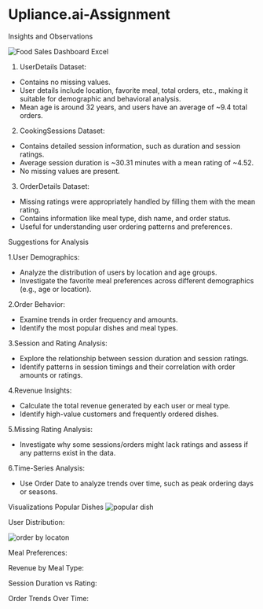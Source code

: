 # Upliance.ai-Assignment

Insights and Observations

![Food Sales Dashboard Excel](https://github.com/user-attachments/assets/078a9ce1-6165-458f-9638-0112e9b19d6c)

1. UserDetails Dataset:
- Contains no missing values.
- User details include location, favorite meal, total orders, etc., making it suitable for demographic and behavioral analysis.
- Mean age is around 32 years, and users have an average of ~9.4 total orders.

2. CookingSessions Dataset:
- Contains detailed session information, such as duration and session ratings.
- Average session duration is ~30.31 minutes with a mean rating of ~4.52.
- No missing values are present.

3. OrderDetails Dataset:
- Missing ratings were appropriately handled by filling them with the mean rating.
- Contains information like meal type, dish name, and order status.
- Useful for understanding user ordering patterns and preferences.


Suggestions for Analysis

1.User Demographics:
- Analyze the distribution of users by location and age groups.
- Investigate the favorite meal preferences across different demographics (e.g., age or location).

2.Order Behavior:
- Examine trends in order frequency and amounts.
- Identify the most popular dishes and meal types.

3.Session and Rating Analysis:
- Explore the relationship between session duration and session ratings.
- Identify patterns in session timings and their correlation with order amounts or ratings.

4.Revenue Insights:
- Calculate the total revenue generated by each user or meal type.
- Identify high-value customers and frequently ordered dishes.

5.Missing Rating Analysis:
- Investigate why some sessions/orders might lack ratings and assess if any patterns exist in the data.

6.Time-Series Analysis:
- Use Order Date to analyze trends over time, such as peak ordering days or seasons.


Visualizations
Popular Dishes 
![popular dish](https://github.com/user-attachments/assets/e7e981d1-7c66-44d2-ae84-e0256673cd59)



User Distribution:

![order by locaton](https://github.com/user-attachments/assets/4cf3ebb2-89f2-4836-9d8c-fb2cfdc85fc9)

Meal Preferences:

Revenue by Meal Type:

Session Duration vs Rating:

Order Trends Over Time:


